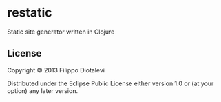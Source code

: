 # restatic

Static site generator written in Clojure

## License

Copyright © 2013 Filippo Diotalevi

Distributed under the Eclipse Public License either version 1.0 or (at
your option) any later version.

